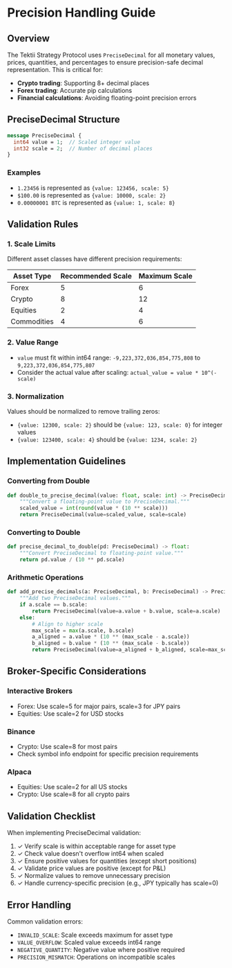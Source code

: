 # Precision Handling Guide

## Overview

The Tektii Strategy Protocol uses `PreciseDecimal` for all monetary values, prices, quantities, and percentages to ensure precision-safe decimal representation. This is critical for:
- **Crypto trading**: Supporting 8+ decimal places
- **Forex trading**: Accurate pip calculations  
- **Financial calculations**: Avoiding floating-point precision errors

## PreciseDecimal Structure

```proto
message PreciseDecimal {
  int64 value = 1;  // Scaled integer value
  int32 scale = 2;  // Number of decimal places
}
```

### Examples
- `1.23456` is represented as `{value: 123456, scale: 5}`
- `$100.00` is represented as `{value: 10000, scale: 2}`
- `0.00000001 BTC` is represented as `{value: 1, scale: 8}`

## Validation Rules

### 1. Scale Limits

Different asset classes have different precision requirements:

| Asset Type  | Recommended Scale | Maximum Scale |
| ----------- | ----------------- | ------------- |
| Forex       | 5                 | 6             |
| Crypto      | 8                 | 12            |
| Equities    | 2                 | 4             |
| Commodities | 4                 | 6             |

### 2. Value Range

- `value` must fit within int64 range: `-9,223,372,036,854,775,808` to `9,223,372,036,854,775,807`
- Consider the actual value after scaling: `actual_value = value * 10^(-scale)`

### 3. Normalization

Values should be normalized to remove trailing zeros:
- `{value: 12300, scale: 2}` should be `{value: 123, scale: 0}` for integer values
- `{value: 123400, scale: 4}` should be `{value: 1234, scale: 2}`

## Implementation Guidelines

### Converting from Double

```python
def double_to_precise_decimal(value: float, scale: int) -> PreciseDecimal:
    """Convert a floating-point value to PreciseDecimal."""
    scaled_value = int(round(value * (10 ** scale)))
    return PreciseDecimal(value=scaled_value, scale=scale)
```

### Converting to Double

```python
def precise_decimal_to_double(pd: PreciseDecimal) -> float:
    """Convert PreciseDecimal to floating-point value."""
    return pd.value / (10 ** pd.scale)
```

### Arithmetic Operations

```python
def add_precise_decimals(a: PreciseDecimal, b: PreciseDecimal) -> PreciseDecimal:
    """Add two PreciseDecimal values."""
    if a.scale == b.scale:
        return PreciseDecimal(value=a.value + b.value, scale=a.scale)
    else:
        # Align to higher scale
        max_scale = max(a.scale, b.scale)
        a_aligned = a.value * (10 ** (max_scale - a.scale))
        b_aligned = b.value * (10 ** (max_scale - b.scale))
        return PreciseDecimal(value=a_aligned + b_aligned, scale=max_scale)
```

## Broker-Specific Considerations

### Interactive Brokers
- Forex: Use scale=5 for major pairs, scale=3 for JPY pairs
- Equities: Use scale=2 for USD stocks

### Binance
- Crypto: Use scale=8 for most pairs
- Check symbol info endpoint for specific precision requirements

### Alpaca
- Equities: Use scale=2 for all US stocks
- Crypto: Use scale=8 for all crypto pairs

## Validation Checklist

When implementing PreciseDecimal validation:

1. ✓ Verify scale is within acceptable range for asset type
2. ✓ Check value doesn't overflow int64 when scaled
3. ✓ Ensure positive values for quantities (except short positions)
4. ✓ Validate price values are positive (except for P&L)
5. ✓ Normalize values to remove unnecessary precision
6. ✓ Handle currency-specific precision (e.g., JPY typically has scale=0)

## Error Handling

Common validation errors:

- `INVALID_SCALE`: Scale exceeds maximum for asset type
- `VALUE_OVERFLOW`: Scaled value exceeds int64 range
- `NEGATIVE_QUANTITY`: Negative value where positive required
- `PRECISION_MISMATCH`: Operations on incompatible scales
